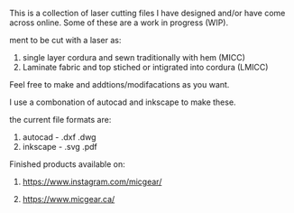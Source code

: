 This is a collection of laser cutting files I have designed and/or have come across online. Some of these are a work in progress (WIP). 

ment to be cut with a laser as:
1.  single layer cordura and sewn traditionally with hem (MICC)
2.  Laminate fabric and top stiched or intigrated into cordura (LMICC)


Feel free to make and addtions/modifacations as you want.

I use a combonation of autocad and inkscape to make these.

the current file formats are: 
1.  autocad - .dxf .dwg
2.  inkscape - .svg .pdf

Finished products available on:

1.  https://www.instagram.com/micgear/

2.  https://www.micgear.ca/
